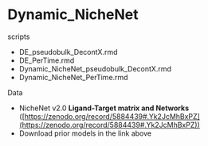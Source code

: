 # Dynamic_NicheNet

scripts
  - DE_pseudobulk_DecontX.rmd
  - DE_PerTime.rmd
  - Dynamic_NicheNet_pseudobulk_DecontX.rmd
  - Dynamic_NicheNet_PerTime.rmd
  
Data
  - NicheNet v2.0 **Ligand-Target matrix and Networks** ([https://zenodo.org/record/5884439#.Yk2JcMhBxPZ](https://zenodo.org/record/5884439#.Yk2JcMhBxPZ))
  - Download prior models in the link above

